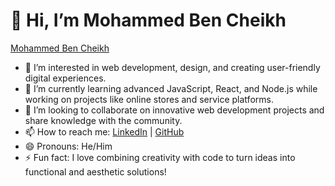 # 👋 Hi, I’m Mohammed Ben Cheikh

<div class="badge-base LI-profile-badge" data-locale="fr_FR" data-size="medium" data-theme="dark" data-type="VERTICAL" data-vanity="mohammed-ben-cheikh" data-version="v1"><a class="badge-base__link LI-simple-link" href="https://ma.linkedin.com/in/mohammed-ben-cheikh?trk=profile-badge">Mohammed Ben Cheikh</a></div>
              

- 👀 I’m interested in web development, design, and creating user-friendly digital experiences.
- 🌱 I’m currently learning advanced JavaScript, React, and Node.js while working on projects like online stores and service platforms.
- 💞️ I’m looking to collaborate on innovative web development projects and share knowledge with the community.
- 📫 How to reach me: [LinkedIn](https://linkedin.com/in/mohammed-ben-cheikh) | [GitHub](https://github.com/Mohammed-Ben-Cheikh)  
- 😄 Pronouns: He/Him
- ⚡ Fun fact: I love combining creativity with code to turn ideas into functional and aesthetic solutions!

<!---
Mohammed-Ben-Cheikh/Mohammed-Ben-Cheikh is a ✨ special ✨ repository because its `README.md` (this file) appears on your GitHub profile.
You can click the Preview link to take a look at your changes.
--->

